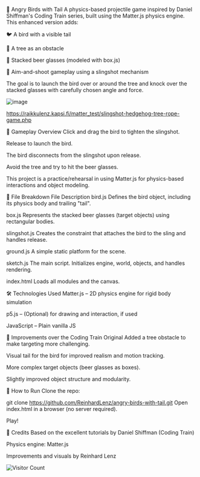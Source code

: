 🎯 Angry Birds with Tail
A physics-based projectile game inspired by Daniel Shiffman's Coding Train series, built using the Matter.js physics engine. This enhanced version adds:

🐦 A bird with a visible tail

🌳 A tree as an obstacle

🍺 Stacked beer glasses (modeled with box.js)

🎯 Aim-and-shoot gameplay using a slingshot mechanism

The goal is to launch the bird over or around the tree and knock over the stacked glasses with carefully chosen angle and force.

![image](https://github.com/ReinhardLenz/angry-birds-with-tail/assets/71219487/0a92b505-ec53-4b8c-9e2c-7e6240b830aa)


https://raikkulenz.kapsi.fi/matter_test/slingshot-hedgehog-tree-rope-game.php


🚀 Gameplay Overview
Click and drag the bird to tighten the slingshot.

Release to launch the bird.

The bird disconnects from the slingshot upon release.

Avoid the tree and try to hit the beer glasses.

This project is a practice/rehearsal in using Matter.js for physics-based interactions and object modeling.

🧩 File Breakdown
File	Description
bird.js	Defines the bird object, including its physics body and trailing "tail".

box.js	Represents the stacked beer glasses (target objects) using rectangular bodies.


slingshot.js	Creates the constraint that attaches the bird to the sling and handles release.

ground.js	A simple static platform for the scene.

sketch.js	The main script. Initializes engine, world, objects, and handles rendering.

index.html	Loads all modules and the canvas.

🛠 Technologies Used
Matter.js – 2D physics engine for rigid body simulation

p5.js – (Optional) for drawing and interaction, if used

JavaScript – Plain vanilla JS

🌳 Improvements over the Coding Train Original
Added a tree obstacle to make targeting more challenging.

Visual tail for the bird for improved realism and motion tracking.

More complex target objects (beer glasses as boxes).

Slightly improved object structure and modularity.

📁 How to Run
Clone the repo:

git clone https://github.com/ReinhardLenz/angry-birds-with-tail.git
Open index.html in a browser (no server required).

Play!

🧠 Credits
Based on the excellent tutorials by Daniel Shiffman (Coding Train)

Physics engine: Matter.js

Improvements and visuals by Reinhard Lenz

![Visitor Count](https://komarev.com/ghpvc/?username=ReinhardLenz&repo=angry-birds-with-tail&color=green)

